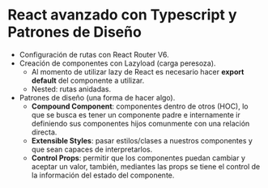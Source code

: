 # React avanzado con Typescript y Patrones de Diseño

- Configuración de rutas con React Router V6.
- Creación de componentes con Lazyload (carga peresoza).
  - Al momento de utilizar lazy de React es necesario hacer **export default** del componente a utilizar.
  - Nested: rutas anidadas.
- Patrones de diseño (una forma de hacer algo).
  - **Compound Component**: componentes dentro de otros (HOC), lo que se busca es tener un componente padre e internamente ir definiendo sus componentes hijos comunmente con una relación directa.
  - **Extensible Styles**: pasar estilos/clases a nuestros componentes y que sean capaces de interpretarlos.
  - **Control Props**: permitir que los componentes puedan cambiar y aceptar un valor, también, mediantes las props se tiene el control de la información del estado del componente.
